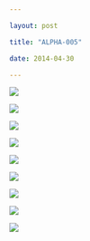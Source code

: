 ```yaml
---

layout: post

title: "ALPHA-005"

date: 2014-04-30

---
```


![](https://raw.githubusercontent.com/congcongjoy/ModelSpace/master/森萝财团/ALPHA/ALPHA-005/honghuatu.net(1).jpg)

![](https://raw.githubusercontent.com/congcongjoy/ModelSpace/master/森萝财团/ALPHA/ALPHA-005/honghuatu.net(2).jpg)

![](https://raw.githubusercontent.com/congcongjoy/ModelSpace/master/森萝财团/ALPHA/ALPHA-005/honghuatu.net(3).jpg)

![](https://raw.githubusercontent.com/congcongjoy/ModelSpace/master/森萝财团/ALPHA/ALPHA-005/honghuatu.net(4).jpg)

![](https://raw.githubusercontent.com/congcongjoy/ModelSpace/master/森萝财团/ALPHA/ALPHA-005/honghuatu.net(5).jpg)

![](https://raw.githubusercontent.com/congcongjoy/ModelSpace/master/森萝财团/ALPHA/ALPHA-005/honghuatu.net(6).jpg)

![](https://raw.githubusercontent.com/congcongjoy/ModelSpace/master/森萝财团/ALPHA/ALPHA-005/honghuatu.net(7).jpg)

![](https://raw.githubusercontent.com/congcongjoy/ModelSpace/master/森萝财团/ALPHA/ALPHA-005/honghuatu.net(8).jpg)

![](https://raw.githubusercontent.com/congcongjoy/ModelSpace/master/森萝财团/ALPHA/ALPHA-005/honghuatu.net(9).jpg)
